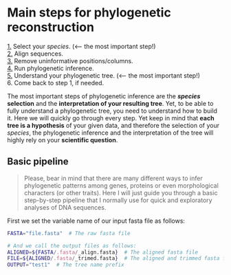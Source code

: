 # Main steps for phylogenetic reconstruction
[1.](/book/08.1_species_selection.md) Select your *species*.  (<-- the most important step!)  
[2.](/book/08.2_align.md) Align sequences.  
[3.](/book/08.3_trim.md) Remove uninformative positions/columns.  
[4.](/book/08.4_phylogenetic_analyses.md) Run phylogenetic inference.  
[5.](/book/08.5_interpreting_trees.md) Understand your phylogenetic tree.  (<-- the most important step!)  
6. Come back to step 1, if needed.  
  
The most important steps of phylogenetic inference are the ***species* selection** and the **interpretation of your resulting tree**. Yet, to be able to fully understand a phylogenetic tree, you need to understand how to build it. Here we will quickly go through every step. Yet keep in mind that **each tree is a hypothesis** of your given data, and therefore the selection of your *species*, the phylogenetic inference and the interpretation of the tree will highly rely on your **scientific question**.  

## Basic pipeline

> Please, bear in mind that there are many different ways to infer phylogenetic patterns among genes, proteins or even morphological characters (or other traits). Here I will just guide you through a basic step-by-step pipeline that I normally use for quick and exploratory analyses of DNA sequences.

First we set the variable name of our input fasta file as follows:
```bash
FASTA="file.fasta"  # The raw fasta file

# And we call the output files as follows:
ALIGNED=${FASTA/.fasta/_align.fasta}  # The aligned fasta file
FILE=${ALIGNED/.fasta/_trimed.fasta}  # The aligned and trimmed fasta file ready for phylogenetic inference
OUTPUT="test1"  # The tree name prefix
```
